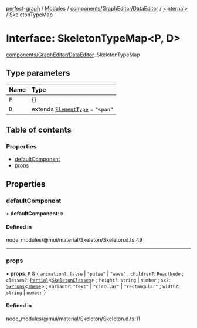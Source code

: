 [perfect-graph](../README.md) / [Modules](../modules.md) / [components/GraphEditor/DataEditor](../modules/components_GraphEditor_DataEditor.md) / [<internal\>](../modules/components_GraphEditor_DataEditor._internal_.md) / SkeletonTypeMap

# Interface: SkeletonTypeMap<P, D\>

[components/GraphEditor/DataEditor](../modules/components_GraphEditor_DataEditor.md).[<internal>](../modules/components_GraphEditor_DataEditor._internal_.md).SkeletonTypeMap

## Type parameters

| Name | Type |
| :------ | :------ |
| `P` | {} |
| `D` | extends [`ElementType`](../modules/components_GraphEditor_DataEditor._internal_.md#elementtype) = ``"span"`` |

## Table of contents

### Properties

- [defaultComponent](components_GraphEditor_DataEditor._internal_.SkeletonTypeMap.md#defaultcomponent)
- [props](components_GraphEditor_DataEditor._internal_.SkeletonTypeMap.md#props)

## Properties

### defaultComponent

• **defaultComponent**: `D`

#### Defined in

node_modules/@mui/material/Skeleton/Skeleton.d.ts:49

___

### props

• **props**: `P` & { `animation?`: ``false`` \| ``"pulse"`` \| ``"wave"`` ; `children?`: [`ReactNode`](../modules/components_ClusterNodeContainer._internal_.md#reactnode) ; `classes?`: [`Partial`](../modules/components_ClusterNodeContainer._internal_.md#partial)<[`SkeletonClasses`](components_GraphEditor_DataEditor._internal_.SkeletonClasses.md)\> ; `height?`: `string` \| `number` ; `sx?`: [`SxProps`](../modules/components_GraphEditor_DataEditor._internal_.md#sxprops)<[`Theme`](components_GraphEditor_DataEditor._internal_.Theme.md)\> ; `variant?`: ``"text"`` \| ``"circular"`` \| ``"rectangular"`` ; `width?`: `string` \| `number`  }

#### Defined in

node_modules/@mui/material/Skeleton/Skeleton.d.ts:11

